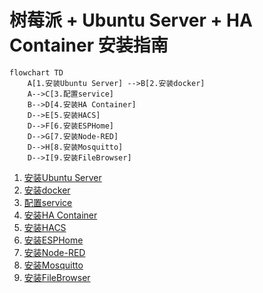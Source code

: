 # 树莓派 + Ubuntu Server + HA Container 安装指南

```mermaid
flowchart TD
    A[1.安装Ubuntu Server] -->B[2.安装docker]
    A-->C[3.配置service]
    B-->D[4.安装HA Container]
    D-->E[5.安装HACS]
    D-->F[6.安装ESPHome]
    D-->G[7.安装Node-RED]
    D-->H[8.安装Mosquitto]
    D-->I[9.安装FileBrowser]
```

1. [安装Ubuntu Server](./安装Ubuntu_Server.md)
2. [安装docker](./安装docker.md)
3. [配置service](./配置service.md)
4. [安装HA Container](./安装HA_Container.md)
5. [安装HACS](./安装HACS.md)
6. [安装ESPHome](./安装ESPHome.md)
7. [安装Node-RED](./安装Node-RED.md)
8. [安装Mosquitto](./安装Mosquitto.md)
9. [安装FileBrowser](./安装FileBrowser.md)